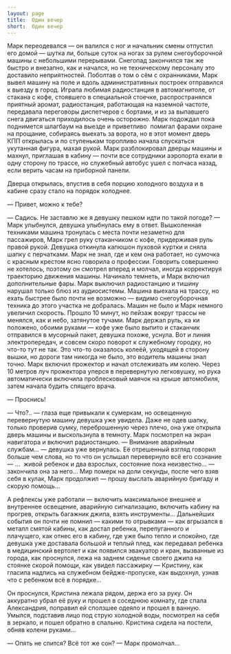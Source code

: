 ```yaml
---
layout: page
title:  Один вечер
short:  Один вечер
---
```


Марк переодевался — он валился с ног и начальник смены отпустил его
домой — шутка ли, больше суток на ногах за рулем снегоуборочной машины с
небольшими перерывами. Снегопад закончился так же быстро и внезапно, как
и начался, но не техническому персоналу это доставило неприятностей.
Поболтав о том о сём с охранниками, Марк вывел машину на поле и вдоль
административных построек отправился к выезду в город. Играла любимая
радиостанция в автомагнитоле, от стакана с кофе, стоявшего в специальной
стоечке, распространялся приятный аромат, радиостанция, работающая на
наземной частоте, передавала переговоры диспетчеров с бортами, и из за
выпавшего снега двигаться приходилось очень осторожно. Марк подождал
пока поднимется шлагбаум на выезде и приветливо  помигал фарами охране
на прощание, собираясь выехать за ворота, но в этот момент дверь КПП
открылась и по ступенькам торопливо начала спускаться укутанная фигура,
махая рукой. Марк разблокировал дверцы машины и махнул, приглашая в
кабину — почти все сотрудники аэропорта ехали в одну сторону по трассе,
но служебный автобус ушел с полчаса назад, если верить часам на
приборной панели.

Дверца открылась, впустив в себя порцию холодного воздуха и в кабине
сразу стало на порядок холоднее.

— Привет, можно к тебе?

— Садись. Не заставлю же я девушку пешком идти по такой погоде? — Марк
улыбнулся, девушка улыбнулась ему в ответ. Вышколенная техниками машина
тронулась с места почти незаметно для пассажиров, Марк грел руку
стаканчиком с кофе, придерживая руль правой рукой. Девушка откинула
капюшон пуховой куртки и сняла шапку с перчатками. Марк не знал, где и
кем она работает, но сумочка с красным крестом ясно говорила о
профессии. Говорить совершенно не хотелось, поэтому он смотрел вперед и
молчал, иногда корректируя траекторию движения машины. Начинало темнеть,
и Марк включил дополнительные фары. Марк выключил радиостанцию и тишину
нарушал только блюз из аудиосистемы. Машина выехала на трассу, но ехать
быстрее было почти не возможно — видимо снегоуборочная техника до этого
участка не добралась. Машин не было и Марк немного увеличил скорость.
Прошло 10 минут, но пейзаж вокруг трассы не менялся, как и небо,
затянутое тучами. Марк держал руль, ка ки положено, обоими руками — кофе
уже было выпито и стаканчик отправился в мусорный пакет, девушка похоже,
уснула. Вот и линия электропередач, и совсем скоро поворот к служебному
городку, но что-то тут не так. Это что-то оказалось колеёй, уходящей в
сторону вышки, но дороги там никогда не было, это водитель машины знал
точно. Марк включил прожектор и начал отслеживать им колею. Через 10
метров луч прожектора уперся в перевернутую легковушку, но рука
автоматически включила проблесковый маячок на крыше автомобиля, затем
начала будить спящего врача.

— Проснись!

— Что?.. — глаза еще привыкали к сумеркам, но освещенную перевернутую
машину девушка уже увидела. Даже не одев шапку, только проверив сумку,
переброшенную через плечо, она уже открыла дверь машины и выскользнула в
темноту. Марк посмотрел на экран навигатора и включил радиостанцию. —
Внимание аварийным службам… — девушка уже вернулась. Её отрешенный
взгляд говорил больше чем слова, но то что он услышал перевернуло всё
его сознание — …  живой ребенок и два взрослых, состояние пока
неизвестно… — закончила она за него… Мир померк на доли секунды, после
чего взяв себя в кулак, Марк продолжил — прошу выслать аварийную бригаду
и скорую помощь…

А рефлексы уже работали — включить максимальное внешнее и внутреннее
освещение, аварийную сигнализацию, включить кабину на прогрев, открыть
багажник джипа, взять инструменты… Дальнейших события он почти не помнил
— какими то отрывками — как вгрызался в металл смятой кабины, как достал
ребенка, перепуганного и плачущего, как отнес его в кабину, где уже было
тепло и спокойно, где девушка уже доставала большой и теплый плед, как
передавал ребенка в медицинский вертолет и как появился эвакуатор и
кран, вызванные из города, как проснулся, лежа на заднем сиденье своего
джипа на стоянке скорой помощи, как увидел пассажирку — Кристину, как
гласила надпись на служебном бейдже-пропуске, как выдохнул, узнав что с
ребенком всё в порядке…

Он проснулся, Кристина лежала рядом, держа его за руку. Он аккуратно
убрал её руку и прошел в соседнюю комнату, где спала Александрия,
поправил ей сползшее одеяло и прошел в ванную. Умылся, подставив лицо
под струю холодной воды, посмотрел на себя в зеркало, и пошел обратно в
спальню. Кристина сидела на постели, обняв колени руками…

— Опять не спится? Всё тот же сон? — Марк промолчал…

